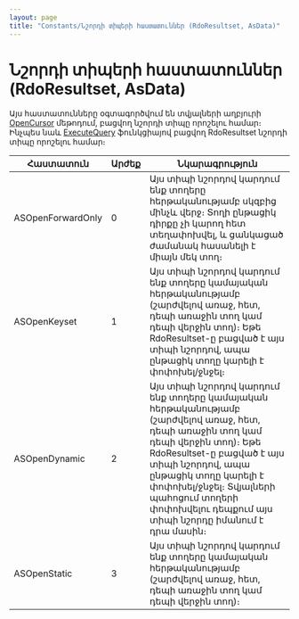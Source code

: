 ```yaml
---
layout: page
title: "Constants/Նշորդի տիպերի հաստատուններ (RdoResultset, AsData)"
---
```


# Նշորդի տիպերի հաստատուններ (RdoResultset, AsData)


Այս հաստատունները օգտագործվում են տվյալների աղբյուրի [OpenCursor](../Functions/ASDATA/OpenCursor.html) մեթոդում, բացվող նշորդի տիպը որոշելու համար։ Ինչպես նաև [ExecuteQuery](../Functions/Functions/ExecuteQuery.html) ֆունկցիայով բացվող  RdoResultset նշորդի տիպը որոշելու համար։

| Հաստատուն | Արժեք | Նկարագրություն |
|--|--|--|
| ASOpenForwardOnly | 0 | Այս տիպի նշորդով կարդում ենք տողերը հերթականությամբ սկզբից մինչև վերջ։ Տողի ընթացիկ դիրքը չի կարող հետ տեղափոխվել, և ցանկացած ժամանակ հասանելի է միայն մեկ տող։ |
| ASOpenKeyset | 1 | Այս տիպի նշորդով կարդում ենք տողերը կամայական հերթականությամբ (շարժվելով առաջ, հետ, դեպի առաջին տող կամ դեպի վերջին տող)։ Եթե RdoResultset-ը բացված է այս տիպի նշորդով, ապա ընթացիկ տողը կարելի է փոփոխել/ջնջել։ |
| ASOpenDynamic | 2 | Այս տիպի նշորդով կարդում ենք տողերը կամայական հերթականությամբ (շարժվելով առաջ, հետ, դեպի առաջին տող կամ դեպի վերջին տող)։ Եթե RdoResultset-ը բացված է այս տիպի նշորդով, ապա ընթացիկ տողը կարելի է փոփոխել/ջնջել։ Տվյալների պահոցում տողերի փոփոխվելու դեպքում այս տիպի նշորդը իմանում է դրա մասին։ |
| ASOpenStatic | 3 | Այս տիպի նշորդով կարդում ենք տողերը կամայական հերթականությամբ (շարժվելով առաջ, հետ, դեպի առաջին տող կամ դեպի վերջին տող)։ |